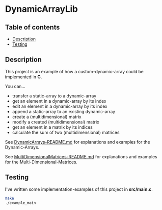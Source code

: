 <h1>DynamicArrayLib</h1>


<h2>Table of contents</h2>

- [Description](#description)
- [Testing](#testing)


## Description

This project is an example of how a custom-dynamic-array could be implemented in __C__.


You can...

- transfer a static-array to a dynamic-array
- get an element in a dynamic-array by its index
- edit an element in a dynamic-array by its index
- append a static-array to an existing dynamic-array
- create a (multidimensional) matrix
- modify a created (multidimensional) matrix
- get an element in a matrix by its indices
- calculate the sum of two (multidimensional) matrices


See [DynamicArrays-README.md](./DynamicArrays-README.md) for explanations and examples for the Dynamic-Arrays.

See [MultiDimensionalMatrices-README.md](./MultiDimensionalMatrices-README.md) for explanations and examples for the Multi-Dimensional-Matrices.


## Testing

I've written some implementation-examples of this project in __src/main.c__. 

```BASH
make
./example_main
```